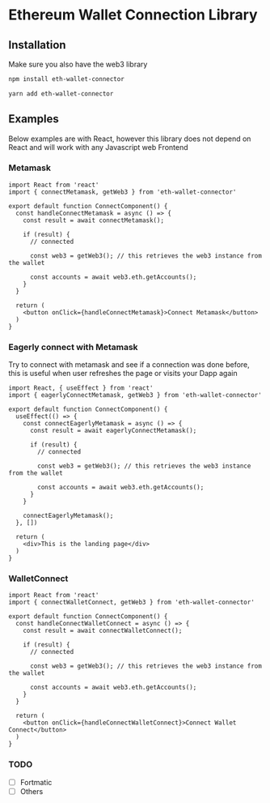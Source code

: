 # Ethereum Wallet Connection Library

## Installation

Make sure you also have the web3 library

```bash
npm install eth-wallet-connector

yarn add eth-wallet-connector
```

## Examples

Below examples are with React, however this library does not depend on React and will work with any Javascript web Frontend

### Metamask

```tsx
import React from 'react'
import { connectMetamask, getWeb3 } from 'eth-wallet-connector'

export default function ConnectComponent() {
  const handleConnectMetamask = async () => {
    const result = await connectMetamask();

    if (result) {
      // connected

      const web3 = getWeb3(); // this retrieves the web3 instance from the wallet

      const accounts = await web3.eth.getAccounts();
    }
  }

  return (
    <button onClick={handleConnectMetamask}>Connect Metamask</button>
  )
}
```

### Eagerly connect with Metamask
Try to connect with metamask and see if a connection was done before, this is useful when user refreshes the page or visits your Dapp again

```tsx
import React, { useEffect } from 'react'
import { eagerlyConnectMetamask, getWeb3 } from 'eth-wallet-connector'

export default function ConnectComponent() {
  useEffect(() => {
    const connectEagerlyMetamask = async () => {
      const result = await eagerlyConnectMetamask();

      if (result) {
        // connected

        const web3 = getWeb3(); // this retrieves the web3 instance from the wallet

        const accounts = await web3.eth.getAccounts();
      }
    }

    connectEagerlyMetamask();
  }, [])

  return (
    <div>This is the landing page</div>
  )
}
```

### WalletConnect

```tsx
import React from 'react'
import { connectWalletConnect, getWeb3 } from 'eth-wallet-connector'

export default function ConnectComponent() {
  const handleConnectWalletConnect = async () => {
    const result = await connectWalletConnect();

    if (result) {
      // connected

      const web3 = getWeb3(); // this retrieves the web3 instance from the wallet

      const accounts = await web3.eth.getAccounts();
    }
  }

  return (
    <button onClick={handleConnectWalletConnect}>Connect Wallet Connect</button>
  )
}
```

### TODO

- [ ] Fortmatic
- [ ] Others